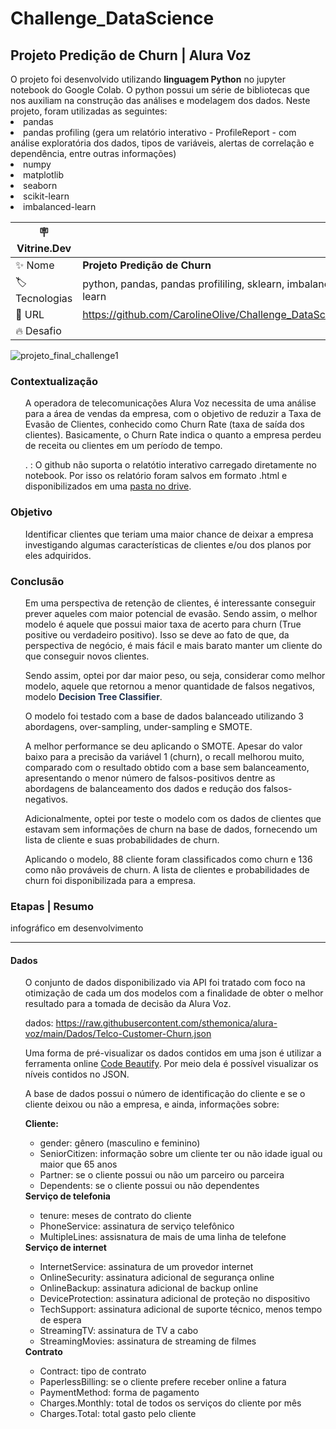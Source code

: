 <h1> Challenge_DataScience </h1>

<h2>Projeto Predição de Churn | Alura Voz</h2>
  O projeto foi desenvolvido utilizando <b>linguagem Python</b> no jupyter notebook do Google Colab. O python possui um série de bibliotecas que nos auxiliam na construção das análises e modelagem dos dados. Neste projeto, foram utilizadas as seguintes:
<li>pandas
<li> pandas profiling (gera um relatório interativo - ProfileReport - com análise exploratória dos dados, tipos de variáveis, alertas de correlação e dependência, entre outras informações)
<li>numpy
<li>matplotlib
<li>seaborn
<li>scikit-learn
<li>imbalanced-learn
<p>

| :placard: Vitrine.Dev |     |
| -------------  | --- |
| :sparkles: Nome        | <b>Projeto Predição de Churn | Alura Voz</b>
| :label: Tecnologias | python, pandas, pandas profililing, sklearn, imbalanced-learn
| :rocket: URL         | https://github.com/CarolineOlive/Challenge_DataScience
| :fire: Desafio     | 

<!-- Inserir imagem com a #vitrinedev ao final do link -->
![projeto_final_challenge1](https://user-images.githubusercontent.com/73675930/167624754-ea3dfad0-6dd3-4830-8a10-53ba329832b7.png#vitrinedev)

  
<h3>Contextualização</h3>

<ul>
  <p>A operadora de telecomunicações Alura Voz necessita de uma análise para a área de vendas da empresa, com o objetivo de reduzir a Taxa de Evasão de Clientes, conhecido como Churn Rate (taxa de saída dos clientes). Basicamente, o Churn Rate indica o quanto a empresa perdeu de receita ou clientes em um período de tempo.
    
. : O github não suporta o relatótio interativo carregado diretamente no notebook. Por isso os relatório foram salvos em formato .html e disponibilizados em uma <a href="https://drive.google.com/drive/folders/1ZiKZCsZjAC0asDXatkhpay5vlQ68CeUG?usp=sharing">pasta no drive</a>.
</ul>

<h3>Objetivo</h3>
<ul>
  <p>Identificar clientes que teriam uma maior chance de deixar a empresa investigando algumas características de clientes e/ou dos planos por eles adquiridos.</p>
</ul>
   
<h3>Conclusão</h3>
<ul>
  <p>Em uma perspectiva de retenção de clientes, é interessante conseguir prever aqueles com maior potencial de evasão. Sendo assim, o melhor modelo é aquele que possui maior taxa de acerto para churn (True positive ou verdadeiro positivo). Isso se deve ao fato de que, da perspectiva de negócio, é mais fácil e mais barato manter um cliente do que conseguir novos clientes.

  Sendo assim, optei por dar maior peso, ou seja, considerar como melhor modelo, aquele que retornou a menor quantidade de falsos negativos, modelo <font color ='#1e2f4d'><b>Decision Tree Classifier</b></font>.

  O modelo foi testado com a base de dados balanceado utilizando 3 abordagens, over-sampling, under-sampling e SMOTE. 

  A melhor performance se deu aplicando o SMOTE. Apesar do valor baixo para a precisão da variável 1 (churn), o recall melhorou muito, comparado com o resultado obtido com a base sem balanceamento, apresentando o menor número de falsos-positivos dentre as abordagens de balanceamento dos dados e redução dos falsos-negativos.

  Adicionalmente, optei por teste o modelo com os dados de clientes que estavam sem informações de churn na base de dados, fornecendo um lista de cliente e suas probabilidades de churn.

  Aplicando o modelo, 88 cliente foram classificados como churn e 136 como não prováveis de churn. A lista de clientes e probabilidades de churn foi disponibilizada para a empresa.</p>
</ul>

<h3>Etapas | Resumo</h3>
  <p> infográfico em desenvolvimento</p>

    
_____


<h4>Dados</h4>
<ul>
  <p>O conjunto de dados disponibilizado via API foi tratado com foco na otimização de cada um dos modelos com a finalidade de obter o melhor resultado para a tomada de decisão da Alura Voz.

dados: https://raw.githubusercontent.com/sthemonica/alura-voz/main/Dados/Telco-Customer-Churn.json

Uma forma de pré-visualizar os dados contidos em uma json é utilizar a ferramenta online <a href="https://codebeautify.org/jsonviewer">Code Beautify</a>. Por meio dela é possível visualizar os níveis contidos no JSON.

A base de dados possui o número de identificação do cliente e se o cliente deixou ou não a empresa, e ainda, informações sobre:


<b>Cliente:</b>
<ul>
  <li>gender: gênero (masculino e feminino)
 <li>SeniorCitizen: informação sobre um cliente ter ou não idade igual ou maior que 65 anos
 <li>Partner: se o cliente possui ou não um parceiro ou parceira
 <li>Dependents: se o cliente possui ou não dependentes
</ul>
<b>Serviço de telefonia</b>
<ul>
 <li>tenure: meses de contrato do cliente
 <li>PhoneService: assinatura de serviço telefônico
 <li>MultipleLines: assisnatura de mais de uma linha de telefone
</ul>
<b>Serviço de internet</b>
<ul>
 <li>InternetService: assinatura de um provedor internet
 <li>OnlineSecurity: assinatura adicional de segurança online
 <li>OnlineBackup: assinatura adicional de backup online
 <li>DeviceProtection: assinatura adicional de proteção no dispositivo
 <li>TechSupport: assinatura adicional de suporte técnico, menos tempo de espera
  <li>StreamingTV: assinatura de TV a cabo
  <li>StreamingMovies: assinatura de streaming de filmes
</ul>
<b>Contrato</b>
<ul>
  <li>Contract: tipo de contrato
  <li>PaperlessBilling: se o cliente prefere receber online a fatura
  <li>PaymentMethod: forma de pagamento
  <li>Charges.Monthly: total de todos os serviços do cliente por mês
  <li>Charges.Total: total gasto pelo cliente
  </ul>
</ul>
